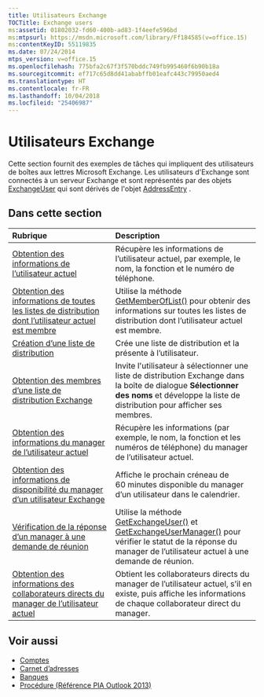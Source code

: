 ```yaml
---
title: Utilisateurs Exchange
TOCTitle: Exchange users
ms:assetid: 01802032-fd60-400b-ad83-1f4eefe596bd
ms:mtpsurl: https://msdn.microsoft.com/library/Ff184585(v=office.15)
ms:contentKeyID: 55119835
ms.date: 07/24/2014
mtps_version: v=office.15
ms.openlocfilehash: 775bfa2c67f3f570bddc749fb995460f6b90b18a
ms.sourcegitcommit: ef717c65d8dd41ababffb01eafc443c79950aed4
ms.translationtype: HT
ms.contentlocale: fr-FR
ms.lasthandoff: 10/04/2018
ms.locfileid: "25406987"
---
```

# <a name="exchange-users"></a>Utilisateurs Exchange

Cette section fournit des exemples de tâches qui impliquent des utilisateurs de boîtes aux lettres Microsoft Exchange. Les utilisateurs d'Exchange sont connectés à un serveur Exchange et sont représentés par des objets [ExchangeUser](https://msdn.microsoft.com/library/bb609574\(v=office.15\)) qui sont dérivés de l'objet [AddressEntry](https://msdn.microsoft.com/library/bb609728\(v=office.15\)) .

## <a name="in-this-section"></a>Dans cette section

|Rubrique|Description|
|:----|:----------|
|[Obtention des informations de l’utilisateur actuel](how-to-get-information-about-the-current-user.md)  |Récupère les informations de l’utilisateur actuel, par exemple, le nom, la fonction et le numéro de téléphone.|
|[Obtention des informations de toutes les listes de distribution dont l’utilisateur actuel est membre](how-to-get-information-about-all-distribution-lists-of-which-the-current-user-is-a-member.md)  |Utilise la méthode [GetMemberOfList()](https://msdn.microsoft.com/library/bb623397\(v=office.15\)) pour obtenir des informations sur toutes les listes de distribution dont l’utilisateur actuel est membre.|
|[Création d’une liste de distribution](how-to-create-a-distribution-list.md)  |Crée une liste de distribution et la présente à l’utilisateur.|
[Obtention des membres d’une liste de distribution Exchange](how-to-get-members-of-an-exchange-distribution-list.md)  |Invite l'utilisateur à sélectionner une liste de distribution Exchange dans la boîte de dialogue **Sélectionner des noms** et développe la liste de distribution pour afficher ses membres.|
[Obtention des informations du manager de l’utilisateur actuel](how-to-get-information-about-the-current-user-s-manager.md)  |Récupère les informations (par exemple, le nom, la fonction et les numéros de téléphone) du manager de l’utilisateur actuel.|
[Obtention des informations de disponibilité du manager d’un utilisateur Exchange](how-to-get-availability-information-for-an-exchange-user-s-manager.md) |  Affiche le prochain créneau de 60 minutes disponible du manager d’un utilisateur dans le calendrier.|
|[Vérification de la réponse d’un manager à une demande de réunion](how-to-check-a-manager-s-response-to-a-meeting-request.md) | Utilise la méthode [GetExchangeUser()](https://msdn.microsoft.com/library/bb611808\(v=office.15\)) et [GetExchangeUserManager()](https://msdn.microsoft.com/library/bb646656\(v=office.15\)) pour vérifier le statut de la réponse du manager de l’utilisateur actuel à une demande de réunion.|
|[Obtention des informations des collaborateurs directs du manager de l’utilisateur actuel](how-to-get-information-about-direct-reports-of-the-current-user-s-manager.md) | Obtient les collaborateurs directs du manager de l’utilisateur actuel, s’il en existe, puis affiche les informations de chaque collaborateur direct du manager.|

## <a name="see-also"></a>Voir aussi

- [Comptes](accounts.md)
- [Carnet d’adresses](address-book.md)
- [Banques](stores.md)
- [Procédure (Référence PIA Outlook 2013)](how-do-i-outlook-2013-pia-reference.md)

